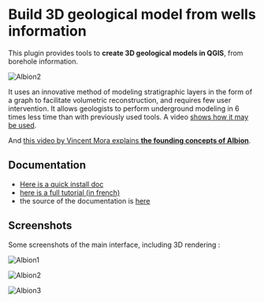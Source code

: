 # Build 3D geological model from wells information

This plugin provides tools to **create 3D geological models in QGIS**, from borehole information.

![Albion2](img/albion_logo.png)

It uses an innovative method of modeling stratigraphic layers in the form of a graph to facilitate volumetric reconstruction, and requires few user intervention. It allows geologists to perform underground modeling in 6 times less time than with previously used tools. A video [shows how it may be used](https://vimeo.com/326854657). 

And [this video by Vincent Mora explains **the founding concepts of Albion**](https://vimeo.com/328677023).

## Documentation

- [Here is a quick install doc](quick_dev_install.md) 
- [here is a full tutorial (in french)](https://oslandia.gitlab.io/albion_doc/) 
- the source of the documentation is [here](https://gitlab.com/Oslandia/albion_doc)

## Screenshots

Some screenshots of the main interface, including 3D rendering : 

![Albion1](img/Albion1.png)

![Albion2](img/Albion2.png)

![Albion3](img/Albion3.png)